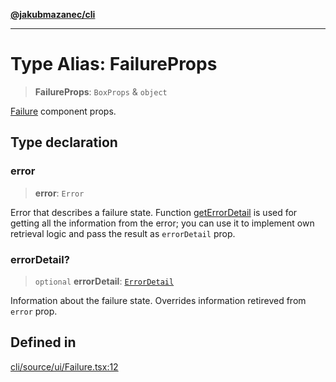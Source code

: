 [**@jakubmazanec/cli**](../README.md)

---

# Type Alias: FailureProps

> **FailureProps**: `BoxProps` & `object`

[Failure](../functions/Failure.md) component props.

## Type declaration

### error

> **error**: `Error`

Error that describes a failure state. Function [getErrorDetail](../functions/getErrorDetail.md) is
used for getting all the information from the error; you can use it to implement own retrieval logic
and pass the result as `errorDetail` prop.

### errorDetail?

> `optional` **errorDetail**: [`ErrorDetail`](ErrorDetail.md)

Information about the failure state. Overrides information retireved from `error` prop.

## Defined in

[cli/source/ui/Failure.tsx:12](https://github.com/jakubmazanec/tools/blob/a9765e3de8390a6e57bec51efaeb411fbd7881ab/packages/cli/source/ui/Failure.tsx#L12)
